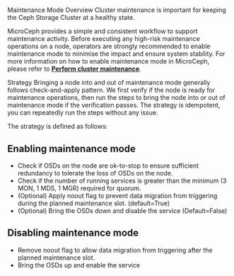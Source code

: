 # **[](https://canonical-microceph.readthedocs-hosted.com/stable/explanation/cluster-maintenance/)**

Maintenance Mode
Overview
Cluster maintenance is important for keeping the Ceph Storage Cluster at a healthy state.

MicroCeph provides a simple and consistent workflow to support maintenance activity. Before executing any high-risk maintenance operations on a node, operators are strongly recommended to enable maintenance mode to minimise the impact and ensure system stability. For more information on how to enable maintenance mode in MicroCeph, please refer to **[Perform cluster maintenance](https://canonical-microceph.readthedocs-hosted.com/stable/how-to/perform-cluster-maintenance/)**.

Strategy
Bringing a node into and out of maintenance mode generally follows check-and-apply pattern. We first verify if the node is ready for maintenance operations, then run the steps to bring the node into or out of maintenance mode if the verification passes. The strategy is idempotent, you can repeatedly run the steps without any issue.

The strategy is defined as follows:

## Enabling maintenance mode

- Check if OSDs on the node are ok-to-stop to ensure sufficient redundancy to tolerate the loss of OSDs on the node.
- Check if the number of running services is greater than the minimum (3 MON, 1 MDS, 1 MGR) required for quorum.
- (Optional) Apply noout flag to prevent data migration from triggering during the planned maintenance slot. (default=True)
- (Optional) Bring the OSDs down and disable the service (Default=False)

## Disabling maintenance mode

- Remove noout flag to allow data migration from triggering after the planned maintenance slot.
- Bring the OSDs up and enable the service
